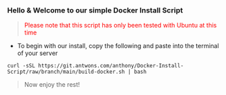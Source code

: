 ### Hello & Welcome to our simple Docker Install Script

> <span style="color:red">Please note that this script has only been tested with Ubuntu at this time </span>
- To begin with our install, copy the following and paste into the terminal of your server
```
curl -sSL https://git.antwons.com/anthony/Docker-Install-Script/raw/branch/main/build-docker.sh | bash
```

> Now enjoy the rest! 